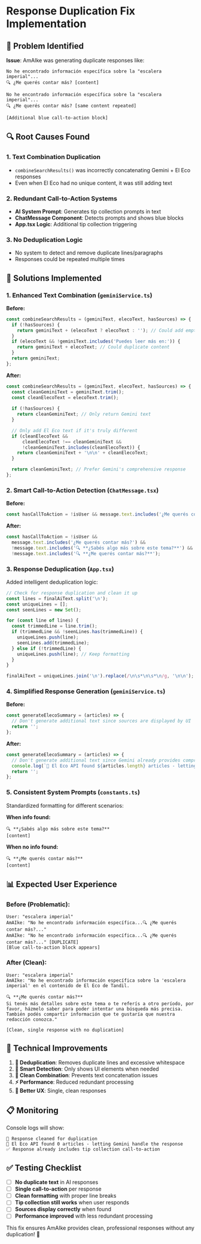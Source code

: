 # Response Duplication Fix Implementation

## 🎯 **Problem Identified**

**Issue**: AmAIke was generating duplicate responses like:
```
No he encontrado información específica sobre la "escalera imperial"...
🔍 ¿Me querés contar más? [content]

No he encontrado información específica sobre la "escalera imperial"...  
🔍 ¿Me querés contar más? [same content repeated]

[Additional blue call-to-action block]
```

## 🔍 **Root Causes Found**

### 1. **Text Combination Duplication**
- `combineSearchResults()` was incorrectly concatenating Gemini + El Eco responses
- Even when El Eco had no unique content, it was still adding text

### 2. **Redundant Call-to-Action Systems**
- **AI System Prompt**: Generates tip collection prompts in text
- **ChatMessage Component**: Detects prompts and shows blue blocks
- **App.tsx Logic**: Additional tip collection triggering

### 3. **No Deduplication Logic**
- No system to detect and remove duplicate lines/paragraphs
- Responses could be repeated multiple times

## 🚀 **Solutions Implemented**

### 1. **Enhanced Text Combination** (`geminiService.ts`)

**Before:**
```typescript
const combineSearchResults = (geminiText, elecoText, hasSources) => {
  if (!hasSources) {
    return geminiText + (elecoText ? elecoText : ''); // Could add empty strings
  }
  if (elecoText && !geminiText.includes('Puedes leer más en:')) {
    return geminiText + elecoText; // Could duplicate content
  }
  return geminiText;
};
```

**After:**
```typescript
const combineSearchResults = (geminiText, elecoText, hasSources) => {
  const cleanGeminiText = geminiText.trim();
  const cleanElecoText = elecoText.trim();
  
  if (!hasSources) {
    return cleanGeminiText; // Only return Gemini text
  }

  // Only add El Eco text if it's truly different
  if (cleanElecoText && 
      cleanElecoText !== cleanGeminiText && 
      !cleanGeminiText.includes(cleanElecoText)) {
    return cleanGeminiText + '\n\n' + cleanElecoText;
  }

  return cleanGeminiText; // Prefer Gemini's comprehensive response
};
```

### 2. **Smart Call-to-Action Detection** (`ChatMessage.tsx`)

**Before:**
```typescript
const hasCallToAction = !isUser && message.text.includes('¿Me querés contar más?');
```

**After:**
```typescript
const hasCallToAction = !isUser && 
  message.text.includes('¿Me querés contar más?') && 
  !message.text.includes('🔍 **¿Sabés algo más sobre este tema?**') && 
  !message.text.includes('🔍 **¿Me querés contar más?**');
```

### 3. **Response Deduplication** (`App.tsx`)

Added intelligent deduplication logic:
```typescript
// Check for response duplication and clean it up
const lines = finalAiText.split('\n');
const uniqueLines = [];
const seenLines = new Set();

for (const line of lines) {
  const trimmedLine = line.trim();
  if (trimmedLine && !seenLines.has(trimmedLine)) {
    uniqueLines.push(line);
    seenLines.add(trimmedLine);
  } else if (!trimmedLine) {
    uniqueLines.push(line); // Keep formatting
  }
}

finalAiText = uniqueLines.join('\n').replace(/\n\s*\n\s*\n/g, '\n\n');
```

### 4. **Simplified Response Generation** (`geminiService.ts`)

**Before:**
```typescript
const generateElecoSummary = (articles) => {
  // Don't generate additional text since sources are displayed by UI
  return '';
};
```

**After:**
```typescript
const generateElecoSummary = (articles) => {
  // Don't generate additional text since Gemini already provides comprehensive responses
  console.log(`📰 El Eco API found ${articles.length} articles - letting Gemini handle the response`);
  return '';
};
```

### 5. **Consistent System Prompts** (`constants.ts`)

Standardized formatting for different scenarios:

**When info found:**
```
🔍 **¿Sabés algo más sobre este tema?**
[content]
```

**When no info found:**
```
🔍 **¿Me querés contar más?**
[content]
```

## 📊 **Expected User Experience**

### **Before (Problematic):**
```
User: "escalera imperial"
AmAIke: "No he encontrado información específica...🔍 ¿Me querés contar más?..."
AmAIke: "No he encontrado información específica...🔍 ¿Me querés contar más?..." [DUPLICATE]
[Blue call-to-action block appears]
```

### **After (Clean):**
```
User: "escalera imperial"  
AmAIke: "No he encontrado información específica sobre la 'escalera imperial' en el contenido de El Eco de Tandil.

🔍 **¿Me querés contar más?**
Si tenés más detalles sobre este tema o te referís a otro período, por favor, házmelo saber para poder intentar una búsqueda más precisa. También podés compartir información que te gustaría que nuestra redacción conozca."

[Clean, single response with no duplication]
```

## 🔧 **Technical Improvements**

1. **🧹 Deduplication**: Removes duplicate lines and excessive whitespace
2. **🎯 Smart Detection**: Only shows UI elements when needed
3. **📝 Clean Combination**: Prevents text concatenation issues
4. **⚡ Performance**: Reduced redundant processing
5. **🎨 Better UX**: Single, clean responses

## 📋 **Monitoring**

Console logs will show:
```
🧹 Response cleaned for duplication
📰 El Eco API found 0 articles - letting Gemini handle the response
✅ Response already includes tip collection call-to-action
```

## ✅ **Testing Checklist**

- [ ] **No duplicate text** in AI responses
- [ ] **Single call-to-action** per response
- [ ] **Clean formatting** with proper line breaks
- [ ] **Tip collection still works** when user responds
- [ ] **Sources display correctly** when found
- [ ] **Performance improved** with less redundant processing

This fix ensures AmAIke provides clean, professional responses without any duplication! 🚀